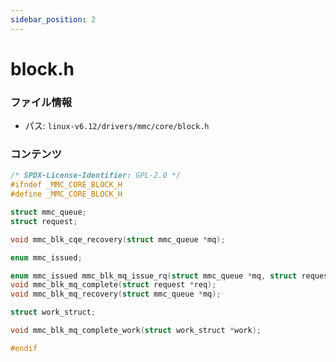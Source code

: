 ```yaml
---
sidebar_position: 2
---
```

# block.h

### ファイル情報

- パス: `linux-v6.12/drivers/mmc/core/block.h`

### コンテンツ

```h
/* SPDX-License-Identifier: GPL-2.0 */
#ifndef _MMC_CORE_BLOCK_H
#define _MMC_CORE_BLOCK_H

struct mmc_queue;
struct request;

void mmc_blk_cqe_recovery(struct mmc_queue *mq);

enum mmc_issued;

enum mmc_issued mmc_blk_mq_issue_rq(struct mmc_queue *mq, struct request *req);
void mmc_blk_mq_complete(struct request *req);
void mmc_blk_mq_recovery(struct mmc_queue *mq);

struct work_struct;

void mmc_blk_mq_complete_work(struct work_struct *work);

#endif

```
